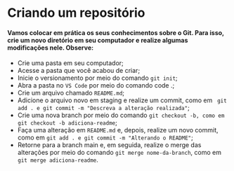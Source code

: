 # Criando um repositório

#### Vamos colocar em prática os seus conhecimentos sobre o Git. Para isso, crie um novo diretório em seu computador e realize algumas modificações nele. Observe:

- Crie uma pasta em seu computador;
- Acesse a pasta que você acabou de criar;
- Inicie o versionamento por meio do comando ```git init```;
- Abra a pasta no ```VS Code``` por meio do comando code .;
- Crie um arquivo chamado ```README.md```;
- Adicione o arquivo novo em staging e realize um commit, como em ``` git add . e git commit -m "Descreva a alteração realizada"```;
- Crie uma nova branch por meio do comando ```git checkout -b, como em git checkout -b adiciona-readme```;
- Faça uma alteração em ```README.md``` e, depois, realize um novo commit, como em ```git add . e git commit -m "Alterando o README"```;
- Retorne para a branch main e, em seguida, realize o merge das alterações por meio do comando ```git merge nome-da-branch```, como em ```git merge adiciona-readme```.